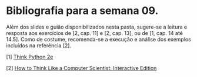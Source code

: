 # Bibliografia para a semana 09.

Além dos slides e guião disponibilizados nesta pasta,
sugere-se a leitura e resposta aos exercícios
de [2, cap. 11] e [2, cap. 13],
ou de [1, cap. 14 até 14.5].
Como de costume, recomenda-se a execução e análise dos exemplos
incluídos na referência [2].

[1] [Think Python 2e](http://greenteapress.com/wp/think-python-2e/)

[2] [How to Think Like a Computer Scientist: Interactive Edition](http://interactivepython.org/courselib/static/thinkcspy/index.html)



